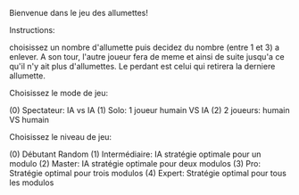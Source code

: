 Bienvenue dans le jeu des allumettes!

Instructions:

choisissez un nombre d'allumette puis decidez du nombre (entre 1 et 3) a enlever.
A son tour, l'autre joueur  fera de meme et ainsi de suite jusqu'a ce qu'il n'y ait plus d'allumettes.
Le perdant est celui qui retirera la derniere allumette.           

Choisissez le mode de jeu: 

(0) Spectateur: IA vs IA
(1) Solo: 1 joueur humain VS IA
(2) 2 joueurs: humain VS humain

Choisissez le niveau de jeu: 

(0) Débutant Random
(1) Intermédiaire: IA stratégie optimale pour un modulo
(2) Master: IA stratégie optimale pour deux modulos
(3) Pro: Stratégie optimal pour trois  modulos
(4) Expert: Stratégie optimal pour tous les modulos

